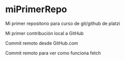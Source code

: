 # miPrimerRepo
Mi primer repositorio para curso de git/github de platzi

Mi primer contribución local a GitHub

Commit remoto desde GitHub.com

Commit remoto para ver como funciona fetch
